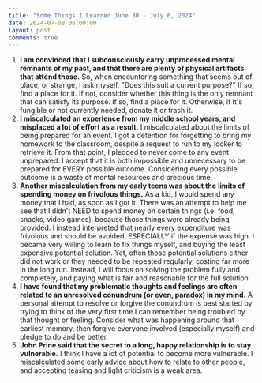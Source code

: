 ```yaml
---
title: "Some Things I Learned June 30 - July 6, 2024"
date: 2024-07-08 06:00:00
layout: post
comments: true
---
```




1. **I am convinced that I subconsciously carry unprocessed mental remnants of my past, and that there are plenty of physical artifacts that attend those.** So, when encountering something that seems out of place, or strange, I ask myself, "Does this suit a current purpose?" If so, find a place for it. If not, consider whether this thing is the only remnant that can satisfy its purpose. If so, find a place for it. Otherwise, if it's fungible or not currently needed, donate it or trash it.
2. **I miscalculated an experience from my middle school years, and misplaced a lot of effort as a result.** I miscalculated about the limits of being prepared for an event. I got a detention for forgetting to bring my homework to the classroom, despite a request to run to my locker to retrieve it. From that point, I pledged to never come to any event unprepared. I accept that it is both impossible and unnecessary to be prepared for EVERY possible outcome. Considering every possible outcome is a waste of mental resources and precious time.
3. **Another miscalculation from my early teens was about the limits of spending money on frivolous things.** As a kid, I would spend any money that I had, as soon as I got it. There was an attempt to help me see that I didn't NEED to spend money on certain things (i.e. food, snacks, video games), because those things were already being provided. I instead interpreted that nearly every expenditure was frivolous and should be avoided, ESPECIALLY if the expense was high. I became very willing to learn to fix things myself, and buying the least expensive potential solution. Yet, often those potential solutions either did not work or they needed to be repeated regularly, costing far more in the long run. Instead, I will focus on solving the problem fully and completely, and paying what is fair and reasonable for the full solution.
4. **I have found that my problematic thoughts and feelings are often related to an unresolved conundrum (or even, paradox) in my mind.** A personal attempt to resolve or forgive the conundrum is best started by trying to think of the very first time I can remember being troubled by that thought or feeling. Consider what was happening around that earliest memory, then forgive everyone involved (especially myself) and pledge to do and be better.
5. **John Prine said that the secret to a long, happy relationship is to stay vulnerable.** I think I have a lot of potential to become more vulnerable. I miscalculated some early advice about how to relate to other people, and accepting teasing and light criticism is a weak area.